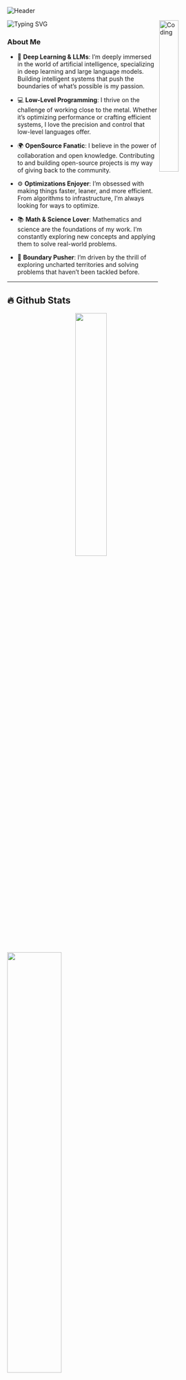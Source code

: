 ![Header](https://capsule-render.vercel.app/api?type=waving&amp;color=gradient&amp;text=Hello%20World!&amp;height=100&amp;section=header)

<img src="https://readme-typing-svg.herokuapp.com?font=JetBrainsMono+Nerd+Font&pause=1000&center=true&random=false&width=600&lines=I+am+an+IT+specialist+based+in+Russia." alt="Typing SVG" />
  
<img align="right" alt="Coding" width="30%" src="https://raw.githubusercontent.com/anathayna/anathayna/master/assets/bmo.gif" alt="bmo dancing"/>

### **About Me**
- 🧠 **Deep Learning & LLMs**: I’m deeply immersed in the world of artificial intelligence, specializing in deep learning and large language models. Building intelligent systems that push the boundaries of what’s possible is my passion.
  
- 💻 **Low-Level Programming**: I thrive on the challenge of working close to the metal. Whether it’s optimizing performance or crafting efficient systems, I love the precision and control that low-level languages offer.

- 🌍 **OpenSource Fanatic**: I believe in the power of collaboration and open knowledge. Contributing to and building open-source projects is my way of giving back to the community.

- ⚙️ **Optimizations Enjoyer**: I’m obsessed with making things faster, leaner, and more efficient. From algorithms to infrastructure, I’m always looking for ways to optimize.

- 📚 **Math & Science Lover**: Mathematics and science are the foundations of my work. I’m constantly exploring new concepts and applying them to solve real-world problems.

- 🚀 **Boundary Pusher**: I’m driven by the thrill of exploring uncharted territories and solving problems that haven’t been tackled before.

---

## 🔥 Github Stats

<img align="right" width="38%" src="https://imgur.com/gallery/kaneki-drawing-uH6MC"/>

  <a href="https://github.com/Raumberg"><img width="50%" src="https://github-readme-stats.vercel.app/api?username=Raumberg&theme=radical&title_color=ff3068?"></a>
  <a href="https://github.com/Raumberg"><img width="50%" src="http://github-readme-streak-stats.herokuapp.com/?user=Raumberg&theme=radical&date_format=M%20j%5B%2C%20Y%5D&ring=ff3068&fire=ff3068&sideNums=ff3068"></a>


```rust
fn main() {
    println!("Let’s build the future, one line of code at a time!");
}
```
<h2 color="#ffd163">📡 Let’s Collaborate!:</h2>

<p align="left" >
<a href="https://t.me/raumberg" target="_blank" rel="noreferrer"><img src="https://cdn-icons-png.flaticon.com/512/2111/2111646.png" height="60" width="60"></a>
<a href="https://discordapp.com/users/416312981270429696" target="_blank" rel="noreferrer"><img src="https://cdn-icons-png.flaticon.com/512/3670/3670157.png" height="60" width="60"></a>

### 🧰 [Frameworks and structures I worked with]:

[![My Skills](https://skillicons.dev/icons?i=arch,bash,docker,kubernetes,git,linux,neovim,py,pytorch,rust,tensorflow,vscode,sklearn)](https://skillicons.dev)

[![Top Langs](https://github-readme-stats.vercel.app/api/top-langs/?username=Raumberg&layout=compact&bg_color=00000000&border_color=00000000&text_color=fff)](https://github.com/anuraghazra/github-readme-stats)

### 📡 -> I have my own Russian Telegram Open group about LLMs and deep learning, come and see:
--== [Attention Signs | Deep Learning open Telegram channel](https://t.me/attnsigns) ==--

### 📡 -> All my LLMs, datasets and more are available on HuggingFace:
--== [Attention Signs | HuggingFace page](https://huggingface.co/attn-signs) ==--

<p align="left"> <img src="https://komarev.com/ghpvc/?username=Raumberg&label=Profile%20views&color=0e75b6&style=flat" alt="Raumberg | Views" /> </p>
<p align="center">
  <img src="https://capsule-render.vercel.app/api?type=waving&color=gradient&height=100&section=footer"/>
</p>

